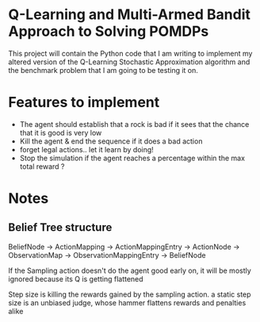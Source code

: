 Q-Learning and Multi-Armed Bandit Approach to Solving POMDPs
=======================================================

This project will contain the Python code that I am writing to implement my altered version of the Q-Learning 
Stochastic Approximation algorithm and the benchmark problem that I am going to be testing it on. 

Features to implement
=====================

- The agent should establish that a rock is bad if it sees that the chance that it is good is very low
- Kill the agent & end the sequence if it does a bad action
- forget legal actions.. let it learn by doing!
- Stop the simulation if the agent reaches a percentage within the max total reward ?


Notes
=====

Belief Tree structure
---------------------
BeliefNode -> ActionMapping -> ActionMappingEntry -> ActionNode -> ObservationMap -> ObservationMappingEntry -> BeliefNode

If the Sampling action doesn't do the agent good early on, it will be mostly ignored because its Q is getting flattened

Step size is killing the rewards gained by the sampling action. a static step size is an unbiased judge,
whose hammer flattens rewards and penalties alike
